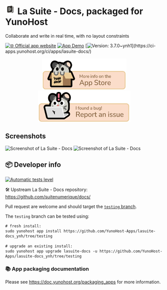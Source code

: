 <!--
N.B.: This README was automatically generated by <https://github.com/YunoHost/apps_tools/blob/main/readme_generator>
It shall NOT be edited by hand.
-->

<h1>
  <img src="https://raw.githubusercontent.com/YunoHost/apps/main/logos/lasuite-docs.png" width="32px" alt="Logo of La Suite - Docs">
  La Suite - Docs, packaged for YunoHost
</h1>

Collaborate and write in real time, with no layout constraints

[![🌐 Official app website](https://img.shields.io/badge/Official_app_website-darkgreen?style=for-the-badge)](https://docs.numerique.gouv.fr)
[![App Demo](https://img.shields.io/badge/App_Demo-blue?style=for-the-badge)](https://docs.numerique.gouv.fr)
[![Version: 3.7.0~ynh1](https://img.shields.io/badge/Version-3.7.0~ynh1-rgb(18,138,11)?style=for-the-badge)](https://ci-apps.yunohost.org/ci/apps/lasuite-docs/)

<div align="center">
<a href="https://apps.yunohost.org/app/lasuite-docs"><img height="100px" src="https://github.com/YunoHost/yunohost-artwork/raw/refs/heads/main/badges/neopossum-badges/badge_more_info_on_the_appstore.svg"/></a>
<a href="https://github.com/YunoHost-Apps/lasuite-docs_ynh/issues"><img height="100px" src="https://github.com/YunoHost/yunohost-artwork/raw/refs/heads/main/badges/neopossum-badges/badge_report_an_issue.svg"/></a>
</div>


## Screenshots
![Screenshot of La Suite - Docs](./doc/screenshots/example_en.jpg)
![Screenshot of La Suite - Docs](./doc/screenshots/example_fr.jpg)

## 📦 Developer info

[![Automatic tests level](https://apps.yunohost.org/badge/cilevel/lasuite-docs)](https://ci-apps.yunohost.org/ci/apps/lasuite-docs/)

🛠️ Upstream La Suite - Docs repository: <https://github.com/suitenumerique/docs/>

Pull request are welcome and should target the [`testing` branch](https://github.com/YunoHost-Apps/lasuite-docs_ynh/tree/testing).

The `testing` branch can be tested using:
```
# fresh install:
sudo yunohost app install https://github.com/YunoHost-Apps/lasuite-docs_ynh/tree/testing

# upgrade an existing install:
sudo yunohost app upgrade lasuite-docs -u https://github.com/YunoHost-Apps/lasuite-docs_ynh/tree/testing
```

### 📚 App packaging documentation

Please see <https://doc.yunohost.org/packaging_apps> for more information.